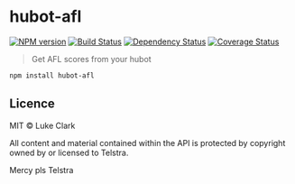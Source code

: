 # hubot-afl
[![NPM version][npm-image]][npm-url] [![Build Status][travis-image]][travis-url] [![Dependency Status][daviddm-image]][daviddm-url] [![Coverage Status][coveralls-image]][coveralls-url]
> Get AFL scores from your hubot

```bash
npm install hubot-afl
```

## Licence

MIT © Luke Clark

All content and material contained within the API is protected by copyright owned by or licensed to Telstra.

Mercy pls Telstra


[npm-image]: https://badge.fury.io/js/hubot-afl.svg
[npm-url]: https://npmjs.org/package/hubot-afl
[travis-image]: https://travis-ci.org/ljcl/hubot-afl.svg?branch=master
[travis-url]: https://travis-ci.org/ljcl/hubot-afl
[daviddm-image]: https://david-dm.org/ljcl/hubot-afl.svg?theme=shields.io
[daviddm-url]: https://david-dm.org/ljcl/hubot-afl
[coveralls-image]: https://coveralls.io/repos/github/ljcl/hubot-afl/badge.svg?branch=master
[coveralls-url]:https://coveralls.io/github/ljcl/hubot-afl?branch=master
